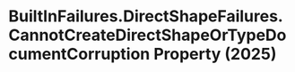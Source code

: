 # BuiltInFailures.DirectShapeFailures.CannotCreateDirectShapeOrTypeDocumentCorruption Property (2025)

﻿